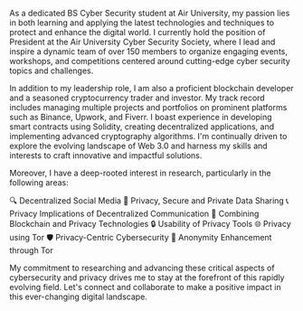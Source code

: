As a dedicated BS Cyber Security student at Air University, my passion lies in both learning and applying the latest technologies and techniques to protect and enhance the digital world. I currently hold the position of President at the Air University Cyber Security Society, where I lead and inspire a dynamic team of over 150 members to organize engaging events, workshops, and competitions centered around cutting-edge cyber security topics and challenges.

In addition to my leadership role, I am also a proficient blockchain developer and a seasoned cryptocurrency trader and investor. My track record includes managing multiple projects and portfolios on prominent platforms such as Binance, Upwork, and Fiverr. I boast experience in developing smart contracts using Solidity, creating decentralized applications, and implementing advanced cryptography algorithms. I'm continually driven to explore the evolving landscape of Web 3.0 and harness my skills and interests to craft innovative and impactful solutions.

Moreover, I have a deep-rooted interest in research, particularly in the following areas:

🔍 Decentralized Social Media
🔐 Privacy, Secure and Private Data Sharing
📞 Privacy Implications of Decentralized Communication
🔗 Combining Blockchain and Privacy Technologies
🔒 Usability of Privacy Tools
🌐 Privacy using Tor
🛡️ Privacy-Centric Cybersecurity
🌌 Anonymity Enhancement through Tor

My commitment to researching and advancing these critical aspects of cybersecurity and privacy drives me to stay at the forefront of this rapidly evolving field. Let's connect and collaborate to make a positive impact in this ever-changing digital landscape.

